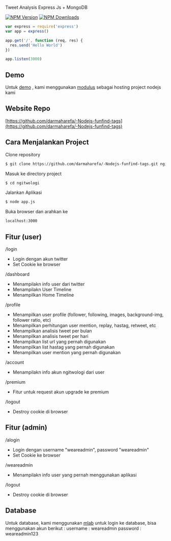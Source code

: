 Tweet Analysis Express Js + MongoDB

  [![NPM Version][npm-image]][npm-url]
  [![NPM Downloads][downloads-image]][downloads-url]
  

```js
var express = require('express')
var app = express()

app.get('/', function (req, res) {
  res.send('Hello World')
})

app.listen(3000)
```
## Demo
Untuk [demo](http://ngitwologic-67563.onmodulus.net/) 
, kami menggunakan [modulus](https://modulus.io/) sebagai hosting project nodejs kami

## Website Repo
[https://github.com/darmaharefa/-Nodejs-funfind-tags](https://github.com/darmaharefa/-Nodejs-funfind-tags)

## Cara Menjalankan Project

Clone repository
```bash
$ git clone https://github.com/darmaharefa/-Nodejs-funfind-tags.git ngitwologi
```

Masuk ke directory project
```bash
$ cd ngitwologi
```

Jalankan Aplikasi
```bash
$ node app.js
```

Buka browser dan arahkan ke 
```bash
localhost:3000
```

## Fitur (user)

/login
  * Login dengan akun twitter
  * Set Cookie ke browser

/dashboard
  * Menampilakn info user dari twitter
  * Menampilakn User Timeline
  * Menampilkan Home Timeline

/profile
  * Menampilkan user profile (follower, following, images, background-img, follower ratio, etc)
  * Menampilkan perhitungan user mention, replay, hastag, retweet, etc
  * Menampilkan analisis tweet per bulan
  * Menampilkan analisis tweet per hari
  * Menampilkan list url yang pernah digunakan
  * Menampilkan list hastag yang pernah digunakan
  * Menampilkan user mention yang pernah digunakan

/account
  * Menampilakn info akun ngitwologi dari user

/premium 
  * Fitur untuk request akun upgrade ke premium

/logout 
  * Destroy cookie di browser


## Fitur (admin)

/alogin
  * Login dengan username "weareadmin", password "weareadmin"
  * Set Cookie ke browser

/weareadmin
  * Menampilakn info user yang pernah menggunakan aplikasi
 
/logout 
  * Destroy cookie di browser

## Database
Untuk database, kami menggunakan [mlab](https://mlab.com/)
untuk login ke database, bisa menggunakan akun berikut :
username : weareadmin
password : weareadmin123


[npm-image]: https://img.shields.io/npm/v/express.svg
[npm-url]: https://npmjs.org/package/express
[downloads-image]: https://img.shields.io/npm/dm/express.svg
[downloads-url]: https://npmjs.org/package/express
